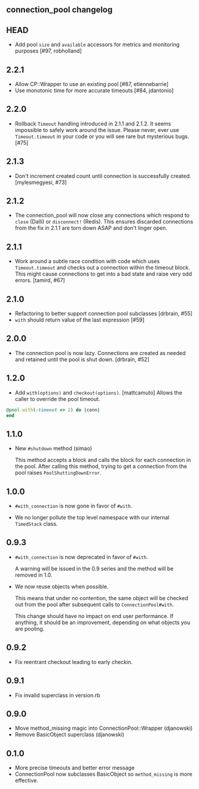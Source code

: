 connection\_pool changelog
---------------------------

HEAD
------

- Add pool `size` and `available` accessors for metrics and monitoring
  purposes [#97, robholland]

2.2.1
------

- Allow CP::Wrapper to use an existing pool [#87, etiennebarrie]
- Use monotonic time for more accurate timeouts [#84, jdantonio]

2.2.0
------

- Rollback `Timeout` handling introduced in 2.1.1 and 2.1.2.  It seems
  impossible to safely work around the issue. Please never, ever use
  `Timeout.timeout` in your code or you will see rare but mysterious bugs. [#75]

2.1.3
------

- Don't increment created count until connection is successfully
  created. [mylesmegyesi, #73]

2.1.2
------

- The connection\_pool will now close any connections which respond to
  `close` (Dalli) or `disconnect!` (Redis).  This ensures discarded connections
  from the fix in 2.1.1 are torn down ASAP and don't linger open.


2.1.1
------

- Work around a subtle race condition with code which uses `Timeout.timeout` and
  checks out a connection within the timeout block.  This might cause
  connections to get into a bad state and raise very odd errors. [tamird, #67]


2.1.0
------

- Refactoring to better support connection pool subclasses [drbrain,
  #55]
- `with` should return value of the last expression [#59]


2.0.0
-----

- The connection pool is now lazy.  Connections are created as needed
  and retained until the pool is shut down. [drbrain, #52]

1.2.0
-----

- Add `with(options)` and `checkout(options)`. [mattcamuto]
  Allows the caller to override the pool timeout.
```ruby
@pool.with(:timeout => 2) do |conn|
end
```

1.1.0
-----

- New `#shutdown` method (simao)

    This method accepts a block and calls the block for each
    connection in the pool. After calling this method, trying to get a
    connection from the pool raises `PoolShuttingDownError`.

1.0.0
-----

- `#with_connection` is now gone in favor of `#with`.

- We no longer pollute the top level namespace with our internal
`TimedStack` class.

0.9.3
--------

- `#with_connection` is now deprecated in favor of `#with`.

    A warning will be issued in the 0.9 series and the method will be
    removed in 1.0.

- We now reuse objects when possible.

    This means that under no contention, the same object will be checked
    out from the pool after subsequent calls to `ConnectionPool#with`.

    This change should have no impact on end user performance. If
    anything, it should be an improvement, depending on what objects you
    are pooling.

0.9.2
--------

- Fix reentrant checkout leading to early checkin.

0.9.1
--------

- Fix invalid superclass in version.rb

0.9.0
--------

- Move method\_missing magic into ConnectionPool::Wrapper (djanowski)
- Remove BasicObject superclass (djanowski)

0.1.0
--------

- More precise timeouts and better error message
- ConnectionPool now subclasses BasicObject so `method_missing` is more effective.
